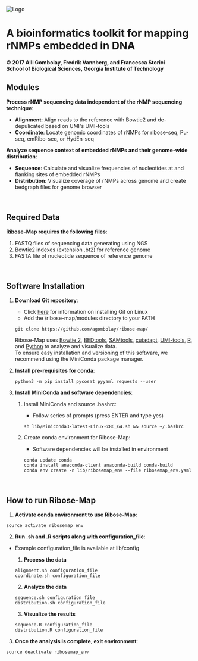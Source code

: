 ![Logo](https://github.com/agombolay/ribose-map/blob/master/logo.png)
# A bioinformatics toolkit for mapping rNMPs embedded in DNA
**© 2017 Alli Gombolay, Fredrik Vannberg, and Francesca Storici**  
**School of Biological Sciences, Georgia Institute of Technology**

## Modules
**Process rNMP sequencing data independent of the rNMP sequencing technique**:  
* **Alignment**: Align reads to the reference with Bowtie2 and de-depulicated based on UMI's UMI-tools  
* **Coordinate**: Locate genomic coordinates of rNMPs for ribose-seq, Pu-seq, emRibo-seq, or HydEn-seq  

**Analyze sequence context of embedded rNMPs and their genome-wide distribution**:  
* **Sequence**: Calculate and visualize frequencies of nucleotides at and flanking sites of embedded rNMPs  
* **Distribution**: Visualize coverage of rNMPs across genome and create bedgraph files for genome browser  
 
&nbsp;
## Required Data
**Ribose-Map requires the following files**:
1. FASTQ files of sequencing data generating using NGS
2. Bowtie2 indexes (extension .bt2) for reference genome
3. FASTA file of nucleotide sequence of reference genome

&nbsp;
## Software Installation

1. **Download Git repository**:  
    * Click [here](https://git-scm.com/book/en/v2/Getting-Started-Installing-Git) for information on installing Git on Linux
    * Add the /ribose-map/modules directory to your PATH
    ```
    git clone https://github.com/agombolay/ribose-map/
    ```

    Ribose-Map uses [Bowtie 2](https://sourceforge.net/projects/bowtie-bio/files/bowtie2/2.3.1), [BEDtools](http://bedtools.readthedocs.io/en/latest/content/installation.html), [SAMtools](http://www.htslib.org/download/), [cutadapt](http://cutadapt.readthedocs.io/en/stable/), [UMI-tools](https://github.com/CGATOxford/UMI-tools), [R](https://cran.r-project.org/), and [Python](https://www.python.org/) to analyze and visualize data.  
To ensure easy installation and versioning of this software, we recommend using the MiniConda package manager.

2. **Install pre-requisites for conda**:
     ```
     python3 -m pip install pycosat pyyaml requests --user
     ```

3. **Install MiniConda and software dependencies**:  

     1. Install MiniConda and source .bashrc:  
        * Follow series of prompts (press ENTER and type yes)
        ```
        sh lib/Miniconda3-latest-Linux-x86_64.sh && source ~/.bashrc
        ```

     2. Create conda environment for Ribose-Map:  
        * Software dependencies will be installed in environment
        ```
        conda update conda
        conda install anaconda-client anaconda-build conda-build
        conda env create -n lib/ribosemap_env --file ribosemap_env.yaml
        ```

&nbsp;
## How to run Ribose-Map
1. **Activate conda environment to use Ribose-Map**:
```
source activate ribosemap_env
```

2. **Run .sh and .R scripts along with configuration_file**:
* Example configuration_file is available at lib/config

     1. **Process the data**
     ```
     alignment.sh configuration_file
     coordinate.sh configuration_file
     ```
     2. **Analyze the data**
     ```
     sequence.sh configuration_file
     distribution.sh configuration_file
     ```
     3. **Visualize the results**
     ```
     sequence.R configuration_file
     distribution.R configuration_file
     ```

3. **Once the analysis is complete, exit environment**:  
```
source deactivate ribosemap_env
```
